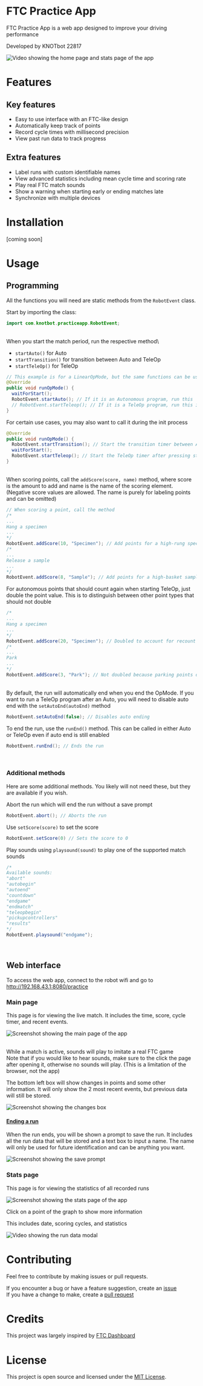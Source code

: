 # FTC Practice App
FTC Practice App is a web app designed to improve your driving performance

Developed by KNOTbot 22817

![Video showing the home page and stats page of the app](docs/images/overview.gif)

# Features
## Key features
- Easy to use interface with an FTC-like design
- Automatically keep track of points
- Record cycle times with millisecond precision
- View past run data to track progress
## Extra features
- Label runs with custom identifiable names
- View advanced statistics including mean cycle time and scoring rate
- Play real FTC match sounds
- Show a warning when starting early or ending matches late
- Synchronize with multiple devices

# Installation
\[coming soon\]

# Usage
## Programming
All the functions you will need are static methods from the `RobotEvent` class.

Start by importing the class:

```java
import com.knotbot.practiceapp.RobotEvent;
```

&nbsp;\
When you start the match period, run the respective method\
- `startAuto()` for Auto
- `startTransition()` for transition between Auto and TeleOp
- `startTeleOp()` for TeleOp

```java
// This example is for a LinearOpMode, but the same functions can be used in an OpMode
@Override
public void runOpMode() {
  waitForStart();
  RobotEvent.startAuto(); // If it is an Autonomous program, run this
  // RobotEvent.startTeleop(); // If it is a TeleOp program, run this instead
}
```

For certain use cases, you may also want to call it during the init process

```java
@Override
public void runOpMode() {
  RobotEvent.startTransition(); // Start the transition timer between Auto and TeleOp
  waitForStart();
  RobotEvent.startTeleop(); // Start the TeleOp timer after pressing start
}
```

&nbsp;\
When scoring points, call the `addScore(score, name)` method, where score is the amount to add and name is the name of the scoring element. (Negative score values are allowed. The name is purely for labeling points and can be omitted)

```java
// When scoring a point, call the method
/*
...
Hang a specimen
...
*/
RobotEvent.addScore(10, "Specimen"); // Add points for a high-rung specimen
/*
...
Release a sample
...
*/
RobotEvent.addScore(8, "Sample"); // Add points for a high-basket sample
```

For autonomous points that should count again when starting TeleOp, just double the point value. This is to distinguish between other point types that should not double

```java
/*
...
Hang a specimen
...
*/
RobotEvent.addScore(20, "Specimen"); // Doubled to account for recount during TeleOp
/*
...
Park
...
*/
RobotEvent.addScore(3, "Park"); // Not doubled because parking points do not double
```

&nbsp;\
By default, the run will automatically end when you end the OpMode. If you want to run a TeleOp program after an Auto, you will need to disable auto end with the `setAutoEnd(autoEnd)` method

```java
RobotEvent.setAutoEnd(false); // Disables auto ending
```

To end the run, use the `runEnd()` method. This can be called in either Auto or TeleOp even if auto end is still enabled

```java
RobotEvent.runEnd(); // Ends the run
```

&nbsp;
### Additional methods
Here are some additional methods. You likely will not need these, but they are available if you wish.

Abort the run which will end the run without a save prompt

```java
RobotEvent.abort(); // Aborts the run
```

Use `setScore(score)` to set the score

```java
RobotEvent.setScore(0) // Sets the score to 0
```

Play sounds using `playsound(sound)` to play one of the supported match sounds

```java
/*
Available sounds:
"abort"
"autobegin"
"autoend"
"countdown"
"endgame"
"endmatch"
"teleopbegin"
"pickupcontrollers"
"results"
*/
RobotEvent.playsound("endgame");
```

&nbsp;
## Web interface
To access the web app, connect to the robot wifi and go to http://192.168.43.1:8080/practice

### Main page

This page is for viewing the live match. It includes the time, score, cycle timer, and recent events.

![Screenshot showing the main page of the app](docs/images/main-page.png)

&nbsp;\
While a match is active, sounds will play to imitate a real FTC game\
Note that if you would like to hear sounds, make sure to the click the page after opening it, otherwise no sounds will play.
(This is a limitation of the browser, not the app)

The bottom left box will show changes in points and some other information. It will only show the 2 most recent events, but previous data will still be stored.

![Screenshot showing the changes box](docs/images/changes-box.png)

#### <ins>Ending a run</ins>

When the run ends, you will be shown a prompt to save the run. It includes all the run data that will be stored and a text box to input a name. The name will only be used for future identification and can be anything you want.

![Screenshot showing the save prompt](docs/images/save-prompt.png)

### Stats page
This page is for viewing the statistics of all recorded runs

![Screenshot showing the stats page of the app](docs/images/stats-page.png)

Click on a point of the graph to show more information

This includes date, scoring cycles, and statistics

![Video showing the run data modal](docs/images/run-data.gif)

# Contributing
Feel free to contribute by making issues or pull requests.

If you encounter a bug or have a feature suggestion, create an [issue](../../issues)\
If you have a change to make, create a [pull request](../../pulls)

# Credits
This project was largely inspired by [FTC Dashboard](https://github.com/acmerobotics/ftc-dashboard)

# License
This project is open source and licensed under the [MIT License](LICENSE).